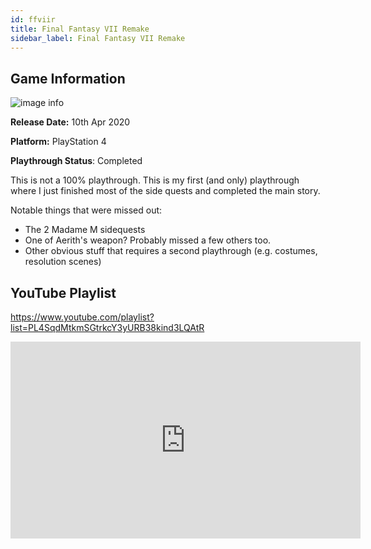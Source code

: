 ```yaml
---
id: ffviir
title: Final Fantasy VII Remake
sidebar_label: Final Fantasy VII Remake
---
```


## Game Information

![image info](assets/games/ffviir.jpg)

**Release Date:** 10th Apr 2020

**Platform:** PlayStation 4

**Playthrough Status**: Completed

This is not a 100% playthrough. This is my first (and only) playthrough where I just finished most of the side quests and completed the main story.

Notable things that were missed out:
- The 2 Madame M sidequests
- One of Aerith's weapon? Probably missed a few others too.
- Other obvious stuff that requires a second playthrough (e.g. costumes, resolution scenes)

## YouTube Playlist

https://www.youtube.com/playlist?list=PL4SqdMtkmSGtrkcY3yURB38kind3LQAtR

<iframe width="560" height="315" src="https://www.youtube-nocookie.com/embed/videoseries?list=PL4SqdMtkmSGtrkcY3yURB38kind3LQAtR" frameborder="0" allow="accelerometer; autoplay; encrypted-media; gyroscope; picture-in-picture" allowfullscreen></iframe>

<!-- ## Individual Video Links
- [Part 1](https://www.youtube.com/watch?v=ux77Y1Zinbw&list=PL4SqdMtkmSGtrkcY3yURB38kind3LQAtR&index=1)
- [Part 2](https://www.youtube.com/watch?v=XGnBFT4mqjg&list=PL4SqdMtkmSGtrkcY3yURB38kind3LQAtR&index=2)
- [Part 3](https://www.youtube.com/watch?v=JSpvVXZh4S0&list=PL4SqdMtkmSGtrkcY3yURB38kind3LQAtR&index=3)
- [Part 4](https://www.youtube.com/watch?v=TkfEKflsEuc&list=PL4SqdMtkmSGtrkcY3yURB38kind3LQAtR&index=4)
- [Part 5](https://www.youtube.com/watch?v=qbY5GAVjHSs&list=PL4SqdMtkmSGtrkcY3yURB38kind3LQAtR&index=5)
- [Part 6](https://www.youtube.com/watch?v=PLmOrq9zy5s&list=PL4SqdMtkmSGtrkcY3yURB38kind3LQAtR&index=6)
- [Part 7](https://www.youtube.com/watch?v=dOpkF1dSx1Y&list=PL4SqdMtkmSGtrkcY3yURB38kind3LQAtR&index=7)
- [Part 8](https://www.youtube.com/watch?v=am1jVLL7kWY&list=PL4SqdMtkmSGtrkcY3yURB38kind3LQAtR&index=8)
- [Part 9](https://www.youtube.com/watch?v=DW1z5V3SBnk&list=PL4SqdMtkmSGtrkcY3yURB38kind3LQAtR&index=9)
- [Part 10](https://www.youtube.com/watch?v=hitx2MQyVvI&list=PL4SqdMtkmSGtrkcY3yURB38kind3LQAtR&index=10)
- [Part 11](https://www.youtube.com/watch?v=8gA5kleY2tc&list=PL4SqdMtkmSGtrkcY3yURB38kind3LQAtR&index=11)
- [Part 12](https://www.youtube.com/watch?v=xr0rgPRp1PI&list=PL4SqdMtkmSGtrkcY3yURB38kind3LQAtR&index=12)
- [Part 13](https://www.youtube.com/watch?v=eKt2A5tCbtQ&list=PL4SqdMtkmSGtrkcY3yURB38kind3LQAtR&index=13)
- [Part 14](https://www.youtube.com/watch?v=nFlPB5PMbqw&list=PL4SqdMtkmSGtrkcY3yURB38kind3LQAtR&index=14)
- [Part 15](https://www.youtube.com/watch?v=2W4K8WNMUA0&list=PL4SqdMtkmSGtrkcY3yURB38kind3LQAtR&index=15)
- [Part 16](https://www.youtube.com/watch?v=SkM_IEGrYrU&list=PL4SqdMtkmSGtrkcY3yURB38kind3LQAtR&index=16)
- [Part 17](https://www.youtube.com/watch?v=CsAEsx2y6_U&list=PL4SqdMtkmSGtrkcY3yURB38kind3LQAtR&index=17)
- [Part 18](https://www.youtube.com/watch?v=i72Dv1Nq-hk&list=PL4SqdMtkmSGtrkcY3yURB38kind3LQAtR&index=18)
- [Part 19](https://www.youtube.com/watch?v=9zRqz_lBrUE&list=PL4SqdMtkmSGtrkcY3yURB38kind3LQAtR&index=19) -->


